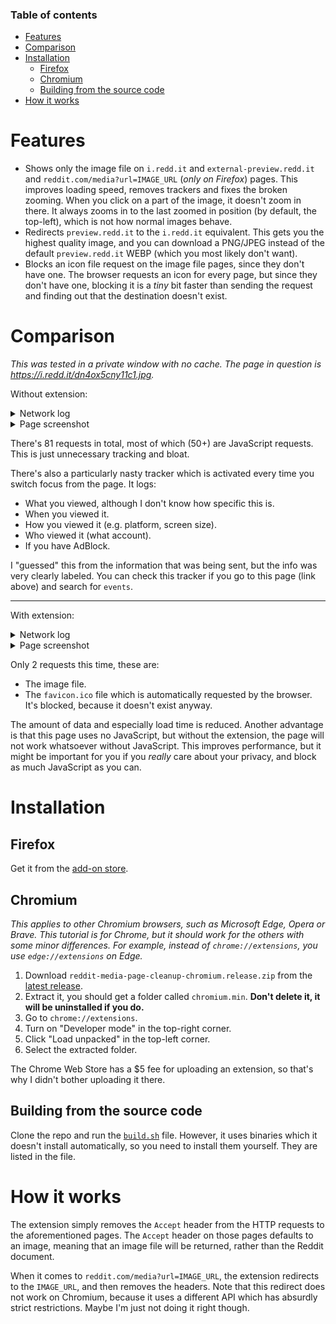 ### Table of contents

- [Features](#features)
- [Comparison](#comparison)
- [Installation](#installation)
  - [Firefox](#firefox)
  - [Chromium](#chromium)
  - [Building from the source code](#building-from-the-source-code)
- [How it works](#how-it-works)

# Features

- Shows only the image file on `i.redd.it` and `external-preview.redd.it` and `reddit.com/media?url=IMAGE_URL` (*only on Firefox*) pages.
This improves loading speed, removes trackers and fixes the broken zooming. When you click on a part of the image, it doesn't zoom in there. It always zooms in to the last zoomed in position (by default, the top-left), which is not how normal images behave.
- Redirects `preview.redd.it` to the `i.redd.it` equivalent.
This gets you the highest quality image, and you can download a PNG/JPEG instead of the default `preview.redd.it` WEBP (which you most likely don't want).
- Blocks an icon file request on the image file pages, since they don't have one.
The browser requests an icon for every page, but since they don't have one, blocking it is a *tiny* bit faster than sending the request and finding out that the destination doesn't exist.

# Comparison

*This was tested in a private window with no cache. The page in question is https://i.redd.it/dn4ox5cny11c1.jpg.*

Without extension:

<details>
<summary>Network log</summary>

![Without extension network log](without-extension-log.png)
</details>

<details>
<summary>Page screenshot</summary>

![Without extension page screenshot](without-extension-page.png)
</details>

There's 81 requests in total, most of which (50+) are JavaScript requests.
This is just unnecessary tracking and bloat.

There's also a particularly nasty tracker which is activated every time you switch focus from the page.
It logs:

- What you viewed, although I don't know how specific this is.
- When you viewed it.
- How you viewed it (e.g. platform, screen size).
- Who viewed it (what account).
- If you have AdBlock.

I "guessed" this from the information that was being sent, but the info was very clearly labeled.
You can check this tracker if you go to this page (link above) and search for `events`.

---

With extension:

<details>
<summary>Network log</summary>

![With extension network log](with-extension-log.png)
</details>

<details>
<summary>Page screenshot</summary>

![With extension page screenshot](with-extension-page.png)
</details>

Only 2 requests this time, these are:

- The image file.
- The `favicon.ico` file which is automatically requested by the browser. It's blocked, because it doesn't exist anyway.

The amount of data and especially load time is reduced.
Another advantage is that this page uses no JavaScript, but without the extension, the page will not work whatsoever without JavaScript.
This improves performance, but it might be important for you if you *really* care about your privacy,
and block as much JavaScript as you can.

# Installation

## Firefox

Get it from the [add-on store](https://addons.mozilla.org/en-US/firefox/addon/reddit-media-page-cleanup/).

## Chromium

*This applies to other Chromium browsers, such as Microsoft Edge, Opera or Brave.
This tutorial is for Chrome, but it should work for the others with some minor differences.
For example, instead of `chrome://extensions`, you use `edge://extensions` on Edge.*

1. Download `reddit-media-page-cleanup-chromium.release.zip` from the [latest release].
2. Extract it, you should get a folder called `chromium.min`. **Don't delete it, it will be uninstalled if you do.**
3. Go to `chrome://extensions`.
4. Turn on "Developer mode" in the top-right corner.
5. Click "Load unpacked" in the top-left corner.
6. Select the extracted folder.

The Chrome Web Store has a $5 fee for uploading an extension, so that's why I didn't bother uploading it there.

## Building from the source code

Clone the repo and run the [`build.sh`](https://github.com/tigerros/reddit-media-page-cleanup/blob/master/build.sh) file.
However, it uses binaries which it doesn't install automatically, so you need to install them yourself.
They are listed in the file.

# How it works

The extension simply removes the `Accept` header from the HTTP requests to the aforementioned pages.
The `Accept` header on those pages defaults to an image, meaning that an image file will be returned,
rather than the Reddit document.

When it comes to `reddit.com/media?url=IMAGE_URL`, the extension redirects to the `IMAGE_URL`,
and then removes the headers. Note that this redirect does not work on Chromium,
because it uses a different API which has absurdly strict restrictions.
Maybe I'm just not doing it right though.

[latest release]: https://github.com/tigerros/reddit-media-page-cleanup/releases/latest
